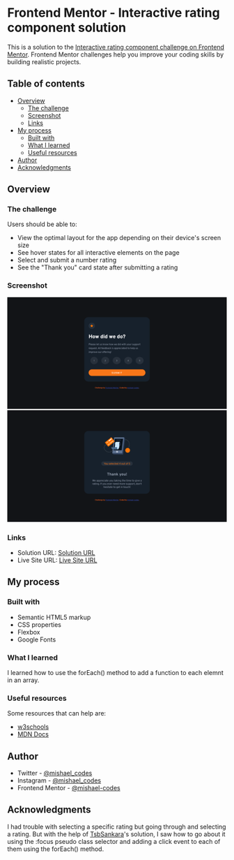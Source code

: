 # Frontend Mentor - Interactive rating component solution

This is a solution to the [Interactive rating component challenge on Frontend Mentor](https://www.frontendmentor.io/challenges/interactive-rating-component-koxpeBUmI). Frontend Mentor challenges help you improve your coding skills by building realistic projects. 

## Table of contents

- [Overview](#overview)
  - [The challenge](#the-challenge)
  - [Screenshot](#screenshot)
  - [Links](#links)
- [My process](#my-process)
  - [Built with](#built-with)
  - [What I learned](#what-i-learned)
  - [Useful resources](#useful-resources)
- [Author](#author)
- [Acknowledgments](#acknowledgments)

## Overview

### The challenge

Users should be able to:

- View the optimal layout for the app depending on their device's screen size
- See hover states for all interactive elements on the page
- Select and submit a number rating
- See the "Thank you" card state after submitting a rating

### Screenshot

![](./images/screenshot-1.png)
![](./images/screenshot-2.png)

### Links

- Solution URL: [Solution URL](https://github.com/mishael-codes/interactive-rating-component-main)
- Live Site URL: [Live Site URL](https://mishael-codes.github.io/interactive-rating-component-main/)

## My process

### Built with

- Semantic HTML5 markup
- CSS properties
- Flexbox
- Google Fonts

### What I learned

I learned how to use the forEach() method to add a function to each elemnt in an array.


### Useful resources

Some resources that can help are:

- [w3schools](https://www.w3schools.com/jsref/jsref_foreach.asp)
- [MDN Docs](https://developer.mozilla.org/en-US/docs/Web/JavaScript/Reference/Global_Objects/Array/forEach)

## Author

- Twitter - [@mishael_codes](https://www.twitter.com/mishael_codes)
- Instagram - [@mishael_codes](https://www.instagram.com/mishael_codes)
- Frontend Mentor - [@mishael-codes](https://www.frontendmentor.io/profile/mishael-codes)

## Acknowledgments

I had trouble with selecting a specific rating but going through and selecting a rating. But with the help of [TsbSankara](https://tsbsankara.netlify.app)'s solution, I saw how to go about it using the :focus pseudo class selector and adding a click event to each of them using the forEach() method.
